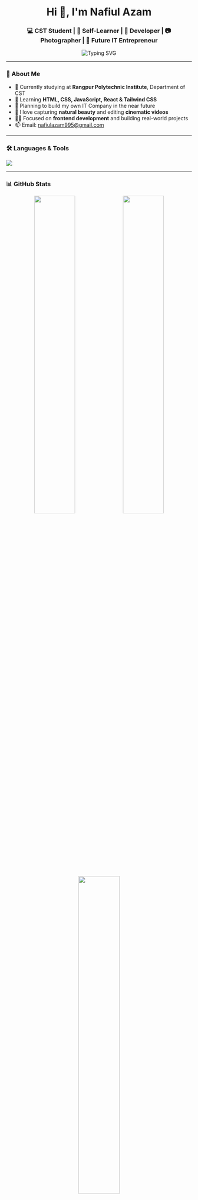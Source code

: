 <h1 align="center">Hi 👋, I'm Nafiul Azam</h1>
<h3 align="center">💻 CST Student | 🌱 Self-Learner | 🚀 Developer | 📷 Photographer | 🎯 Future IT Entrepreneur</h3>

<p align="center">
  <img src="https://readme-typing-svg.demolab.com?font=Fira+Code&weight=500&size=22&duration=3000&pause=1000&center=true&vCenter=true&multiline=true&width=600&height=100&lines=Assalamu+Alaikum!;Welcome+to+My+GitHub+Profile;Coding+My+Dreams+Into+Reality..." alt="Typing SVG" />
</p>

---

### 🧠 About Me

- 🔭 Currently studying at **Rangpur Polytechnic Institute**, Department of CST  
- 🌱 Learning **HTML, CSS, JavaScript, React & Tailwind CSS**
- 💼 Planning to build my own IT Company in the near future
- 📸 I love capturing **natural beauty** and editing **cinematic videos**
- 🧑‍💻 Focused on **frontend development** and building real-world projects
- 📫 Email: [nafiulazam995@gmail.com](mailto:nafiulazam995@gmail.com)

---

### 🛠️ Languages & Tools

<p align="left">
  <img src="https://skillicons.dev/icons?i=html,css,js,react,tailwind,bootstrap,git,github,figma,vscode,linux" />
</p>

---

### 📊 GitHub Stats

<p align="center">
  <img width="47%" src="https://github-readme-stats.vercel.app/api?username=Nafiul-Azam&show_icons=true&theme=radical" />
  <img width="47%" src="https://github-readme-streak-stats.herokuapp.com/?user=Nafiul-Azam&theme=radical" />
</p>

<p align="center">
  <img width="47%" src="https://github-readme-stats.vercel.app/api/top-langs/?username=Nafiul-Azam&layout=compact&theme=radical" />
</p>

---

### 🌍 Connect With Me

<p align="left">
  <a href="https://www.facebook.com/nafiulazam.dev.coder" target="_blank"><img src="https://img.shields.io/badge/Facebook-1877F2?style=for-the-badge&logo=facebook&logoColor=white"/></a>
  <a href="mailto:nafiulazam995@gmail.com" target="_blank"><img src="https://img.shields.io/badge/Gmail-D14836?style=for-the-badge&logo=gmail&logoColor=white"/></a>
</p>

---

### 🐍 Contribution Graph Snake

<p align="center">
  <img src="https://github.com/Nafiul-Azam/Nafiul-Azam/raw/output/github-contribution-grid-snake.svg" />
</p>




---

### ⚡ Fun Fact

> I believe **discipline, dua and dedication** can change your destiny.

---

<!-- তোমার আগের সব কন্টেন্ট থাকবে... তারপর নিচেরগুলো অ্যাড করো -->

---

### 📁 Featured Projects

> আমার জীবনের প্রথম কিছু প্রজেক্ট এখানে রেখেছি যাতে আপনি দেখতে পারেন আমি কতটা প্যাশনেট ছিলাম।

| Project | Description | Tech Stack |
|--------|-------------|------------|
| [🎨 Portfolio Website](https://nafiul-azam.github.io/Personal-Portfolio--01/) | একটি ব্যক্তিগত পোর্টফোলিও ওয়েবসাইট যেখানে আমার স্কিলস ও প্রজেক্ট শোকেস করা হয়েছে | HTML, CSS, JS |
| [📱 Calculator App](https://nafiul-azam.github.io/calculator/) | একটি সিম্পল ক্যালকুলেটর অ্যাপ যা বেসিক গণনা করতে পারে | HTML, CSS, JS |
| [📝 Blog Platform](https://github.com/Nafiul-Azam/blogsite) | একটি ব্লগ প্ল্যাটফর্ম যেখানে Markdown দিয়ে লেখা পোস্ট করা যায় | React, Tailwind, Firebase |

---

### 📈 My GitHub Activity

<!-- GitHub Activity Graph (animated contribution map) -->
<p align="center">
  <img src="https://github-readme-activity-graph.vercel.app/graph?username=Nafiul-Azam&theme=radical&hide_border=true" />
</p>

---

### 🧰 Tech I'm Currently Learning

- ⚙️ Next.js, Framer Motion
- 🔐 Firebase Authentication
- 💬 ChatGPT API Integration
- 🧠 GitHub Actions & CI/CD
- 🎨 Advanced CSS Animations

---

### 💡 Future Goals

- 🚀 Build a SaaS product
- 🏆 Win a Hackathon
- 📱 Launch my first Play Store App
- 💼 Start an IT firm by 2030

---

### 👑 Inspirational Quote

> _"If you want to go fast, go alone. If you want to go far, go together."_ – African Proverb

---

### 🧩 Fun Tech Facts About Me

- 🧠 I dream in code!
- 🖼️ I design my UI on paper first
- 🎧 I can't code without Lofi music
- 📸 I take cloud & nature photos on weekends!

---

<p align="center">
  <a href="https://facebook.com/nafiulazam.dev.coder"><img src="https://img.shields.io/badge/Facebook-1877F2?style=flat-square&logo=facebook&logoColor=white" /></a>
  <a href="mailto:nafiulazam995@gmail.com"><img src="https://img.shields.io/badge/Gmail-D14836?style=flat-square&logo=gmail&logoColor=white" /></a>
  <a href="https://www.linkedin.com/in/yourname" target="_blank"><img src="https://img.shields.io/badge/LinkedIn-0A66C2?style=flat-square&logo=linkedin&logoColor=white"/></a>
</p>

---

<p align="center">
  🖤💓💓💓💓💓💓💓💓💓💓💓💓💓💓💓💓💓💓💓💓💓💓💓💓💓💓💓💓💓💓💓💓💓💓💓💓💓💓💓💓💓💓💓💓💓💓💓💓💓💓💓💓💓💓💓💓💓💓💓💓💓💓💓💓💓💓💓💓💓💓💓💓💓💓💓💓💓💓💓💓💓💓💓💓💓💓💓💓💓💓💓💓💓💓💓💓💓💓💓💓💓💓💓
</p>
<p align="center">
  <b>Still coding... still dreaming... still alive 🧠💡</b>
</p>
> A developer's life has a rhythm—**Code 💻 Learn 📚 Dream 🌌 Repeat 🔁**

